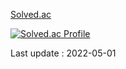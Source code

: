 [Solved.ac](https://solved.ac/profile/sktom)

[![Solved.ac Profile](http://mazassumnida.wtf/api/v2/generate_badge?boj=sktom)](https://solved.ac/sktom)

Last update : 2022-05-01

